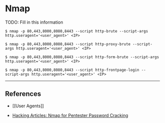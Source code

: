 # Nmap

TODO: Fill in this information

```
$ nmap -p 80,443,8000,8080,8443 --script http-brute --script-args http.useragent='<user_agent>' <IP>

$ nmap -p 80,443,8000,8080,8443 --script http-proxy-brute --script-args http.useragent='<user_agent>' <IP>

$ nmap -p 80,443,8000,8080,8443 --script http-form-brute --script-args http.useragent='<user_agent>' <IP>

$ nmap -p 80,443,8000,8080,8443 --script http-frontpage-login --script-args http.useragent='<user_agent>' <IP>
```

---
## References

- [[User Agents]]

- [Hacking Articles: Nmap for Pentester Password Cracking](https://www.hackingarticles.in/nmap-for-pentester-password-cracking/)